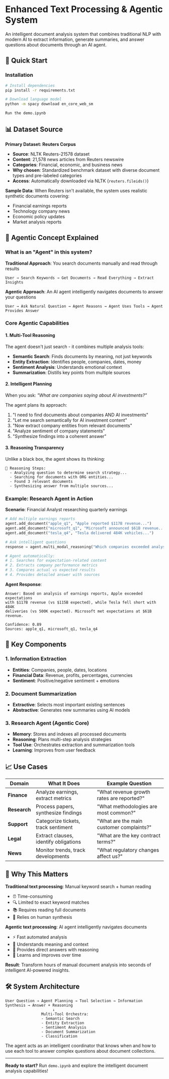 # Enhanced Text Processing & Agentic System

An intelligent document analysis system that combines traditional NLP with modern AI to extract information, generate summaries, and answer questions about documents through an AI agent.

## 🚀 Quick Start

### Installation
```bash
# Install dependencies
pip install -r requirements.txt

# Download language model
python -m spacy download en_core_web_sm

Run the demo.ipynb
```


## 📊 Dataset Source

**Primary Dataset: Reuters Corpus**
- **Source**: NLTK Reuters-21578 dataset
- **Content**: 21,578 news articles from Reuters newswire
- **Categories**: Financial, economic, and business news
- **Why chosen**: Standardized benchmark dataset with diverse document types and pre-labeled categories
- **Access**: Automatically downloaded via NLTK (`reuters.fileids()`)

**Sample Data**: When Reuters isn't available, the system uses realistic synthetic documents covering:
- Financial earnings reports
- Technology company news
- Economic policy updates
- Market analysis reports

## 🤖 Agentic Concept Explained

### What is an "Agent" in this system?

**Traditional Approach**: You search documents manually and read through results
```
User → Search Keywords → Get Documents → Read Everything → Extract Insights
```

**Agentic Approach**: An AI agent intelligently navigates documents to answer your questions
```
User → Ask Natural Question → Agent Reasons → Agent Uses Tools → Agent Provides Answer
```

### Core Agentic Capabilities

#### 1. **Multi-Tool Reasoning**
The agent doesn't just search - it combines multiple analysis tools:
- **Semantic Search**: Finds documents by meaning, not just keywords
- **Entity Extraction**: Identifies people, companies, dates, money
- **Sentiment Analysis**: Understands emotional context
- **Summarization**: Distills key points from multiple sources

#### 2. **Intelligent Planning**
When you ask: *"What are companies saying about AI investments?"*

The agent plans its approach:
1. "I need to find documents about companies AND AI investments"
2. "Let me search semantically for AI investment content"  
3. "Now extract company entities from relevant documents"
4. "Analyze sentiment of company statements"
5. "Synthesize findings into a coherent answer"

#### 3. **Reasoning Transparency**
Unlike a black box, the agent shows its thinking:
```
🧠 Reasoning Steps:
  - Analyzing question to determine search strategy...
  - Searching for documents with ORG entities...
  - Found 3 relevant documents
  - Synthesizing answer from multiple sources...
```

### Example: Research Agent in Action

**Scenario**: Financial Analyst researching quarterly earnings

```python
# Add multiple earnings reports
agent.add_document("apple_q1", "Apple reported $117B revenue...")
agent.add_document("microsoft_q1", "Microsoft announced $61B revenue...")
agent.add_document("tesla_q4", "Tesla delivered 484K vehicles...")

# Ask intelligent questions
response = agent.multi_modal_reasoning("Which companies exceeded analyst expectations?")

# Agent automatically:
# 1. Searches for expectation-related content
# 2. Extracts company performance metrics  
# 3. Compares actual vs expected results
# 4. Provides detailed answer with sources
```

**Agent Response**:
```
Answer: Based on analysis of earnings reports, Apple exceeded expectations 
with $117B revenue (vs $115B expected), while Tesla fell short with 484K 
deliveries (vs 500K expected). Microsoft met expectations at $61B revenue.

Confidence: 0.89
Sources: apple_q1, microsoft_q1, tesla_q4
```

## 🔧 Key Components

### 1. **Information Extraction**
- **Entities**: Companies, people, dates, locations
- **Financial Data**: Revenue, profits, percentages, currencies
- **Sentiment**: Positive/negative sentiment + emotions

### 2. **Document Summarization** 
- **Extractive**: Selects most important existing sentences
- **Abstractive**: Generates new summaries using AI models

### 3. **Research Agent (Agentic Core)**
- **Memory**: Stores and indexes all processed documents
- **Reasoning**: Plans multi-step analysis strategies
- **Tool Use**: Orchestrates extraction and summarization tools
- **Learning**: Improves from user feedback

## 📈 Use Cases

| Domain | What It Does | Example Question |
|--------|--------------|------------------|
| **Finance** | Analyze earnings, extract metrics | "What revenue growth rates are reported?" |
| **Research** | Process papers, synthesize findings | "What methodologies are most common?" |
| **Support** | Categorize tickets, track sentiment | "What are the main customer complaints?" |
| **Legal** | Extract clauses, identify obligations | "What are the key contract terms?" |
| **News** | Monitor trends, track developments | "What regulatory changes affect us?" |

## 🎯 Why This Matters

**Traditional text processing**: Manual keyword search + human reading
- ⏰ Time-consuming
- 🔍 Limited to exact keyword matches  
- 📚 Requires reading full documents
- 🧠 Relies on human synthesis

**Agentic text processing**: AI agent intelligently navigates documents
- ⚡ Fast automated analysis
- 🎯 Understands meaning and context
- 📝 Provides direct answers with reasoning
- 🔄 Learns and improves over time

**Result**: Transform hours of manual document analysis into seconds of intelligent AI-powered insights.

## 🛠️ System Architecture

```
User Question → Agent Planning → Tool Selection → Information Synthesis → Answer + Reasoning
                     ↓
                Multi-Tool Orchestra:
                - Semantic Search
                - Entity Extraction  
                - Sentiment Analysis
                - Document Summarization
                - Classification
```

The agent acts as an intelligent coordinator that knows when and how to use each tool to answer complex questions about document collections.

---

**Ready to start?** Run `demo.ipynb` and explore the intelligent document analysis capabilities!
